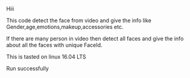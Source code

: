 Hiii

This code detect the face from video and give the info like Gender,age,emotions,makeup,accessories etc. 

If there are many person in video then detect all faces and give the info about all the faces with unique FaceId.

This is tasted on linux 16.04 LTS

Run successfully

